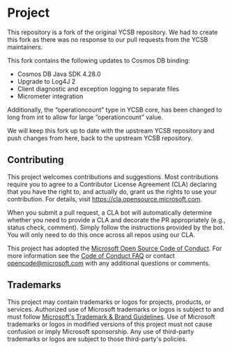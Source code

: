 # Project

This repository is a fork of the original YCSB repository. We had to create this fork as there was no response to our pull requests from the YCSB maintainers.

This fork contains the following updates to Cosmos DB binding:
- Cosmos DB Java SDK 4.28.0
- Upgrade to Log4J 2
- Client diagnostic and exception logging to separate files
- Micrometer integration

Additionally, the “operationcount” type in YCSB core, has been changed to long from int to allow for large “operationcount” value.

We will keep this fork up to date with the upstream YCSB repository and push changes from here, back to the upstream YCSB repository.
## Contributing

This project welcomes contributions and suggestions.  Most contributions require you to agree to a
Contributor License Agreement (CLA) declaring that you have the right to, and actually do, grant us
the rights to use your contribution. For details, visit https://cla.opensource.microsoft.com.

When you submit a pull request, a CLA bot will automatically determine whether you need to provide
a CLA and decorate the PR appropriately (e.g., status check, comment). Simply follow the instructions
provided by the bot. You will only need to do this once across all repos using our CLA.

This project has adopted the [Microsoft Open Source Code of Conduct](https://opensource.microsoft.com/codeofconduct/).
For more information see the [Code of Conduct FAQ](https://opensource.microsoft.com/codeofconduct/faq/) or
contact [opencode@microsoft.com](mailto:opencode@microsoft.com) with any additional questions or comments.

## Trademarks

This project may contain trademarks or logos for projects, products, or services. Authorized use of Microsoft 
trademarks or logos is subject to and must follow 
[Microsoft's Trademark & Brand Guidelines](https://www.microsoft.com/en-us/legal/intellectualproperty/trademarks/usage/general).
Use of Microsoft trademarks or logos in modified versions of this project must not cause confusion or imply Microsoft sponsorship.
Any use of third-party trademarks or logos are subject to those third-party's policies.
